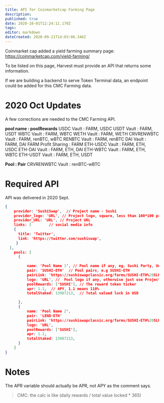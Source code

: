 ```yaml
---
title: API for Coinmarketcap Farming Page
description: 
published: true
date: 2020-10-01T12:24:11.170Z
tags: 
editor: markdown
dateCreated: 2020-09-21T14:03:06.346Z
---
```


Coinmarket cap added a yield farming summary page: https://coinmarketcap.com/yield-farming/

To be listed on this page, Harvest must provide an API that returns some information.

If we are building a backend to serve Token Terminal data, an endpoint could be added for this CMC Farming data.

# 2020 Oct Updates

A few corrections are needed to the CMC Farming API.

**pool name : poolRewards**
USDC Vault : FARM, USDC
USDT Vault : FARM, USDT
WBTC Vault : FARM, WBTC
WETH Vault : FARM, WETH
CRVRENWBTC Vault : FARM, renBTC, wBTC
RENBTC Vault : FARM, renBTC
DAI Vault : FARM, DAI
FARM Profit Sharing : FARM
ETH-USDC Vault : FARM, ETH, USDC
ETH-DAI Vault : FARM, ETH, DAI
ETH-WBTC Vault : FARM, ETH, WBTC
ETH-USDT Vault : FARM, ETH, USDT

**Pool : Pair**
CRVRENWBTC Vault : renBTC-wBTC


# Required API

API was delivered in 2020 Sept.

```json
{
    provider: 'SushiSwap',  // Project name - Sushi
    provider_logo: 'URL', // Project logo, square, less than 100*100 px
    provider_URL: 'URL', // Project URL
    links: [        // social media info
    {
      title: 'Twitter',
      link: 'https://twitter.com/sushiswap',
     }
  ], 
    pools: [
      {
          
          name: 'Pool Name 1', // Pool name if any, eg. Sushi Party, Uniswap Sushi-ETH LP
          pair: 'SUSHI-ETH'  // Pool pairs, e.g SUSHI-ETH
          pairLink: 'https://sushiswapclassic.org/farms/SUSHI-ETH%20SLP', // The URL to this pool
          logo: 'URL', //  Pool logo if any, otherwise just use Project logo
          poolRewards: ['SUSHI'], // The reward token ticker
          apr: 1.1,  // APY, 1.1 means 110%
          totalStaked: 13987213,  // Total valued lock in USD 

      },
      {
          name: 'Pool Name 2', 
          pair: 'LEND-ETH'  
          pairLink: 'https://sushiswapclassic.org/farms/SUSHI-ETH%20SLP'
          logo: 'URL', 
          poolRewards: ['SUSHI'], 
          apr: 1.1,  
          totalStaked: 13987213, 
      }
    ]
}
```

# Notes

The APR variable should actually be APR, not APY as the comment says.

> CMC: the calc is like (daily rewards / total value locked * 365)
